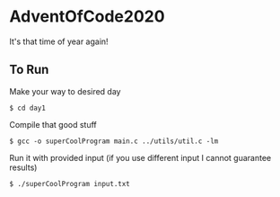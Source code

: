 # AdventOfCode2020
It's that time of year again!

## To Run
Make your way to desired day

```
$ cd day1
```

Compile that good stuff
```
$ gcc -o superCoolProgram main.c ../utils/util.c -lm
```
Run it with provided input (if you use different input I cannot guarantee results)
```
$ ./superCoolProgram input.txt